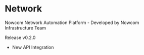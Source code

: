 # Network

Nowcom Network Automation Platform - Developed by Nowcom Infrastructure Team

Release v0.2.0
-  New API Integration